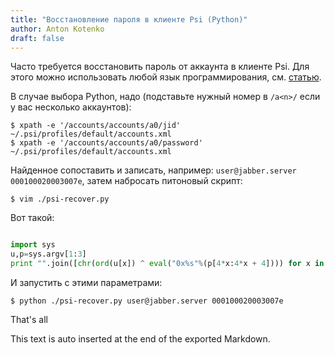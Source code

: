 ```yaml
---
title: "Восстановление пароля в клиенте Psi (Python)"
author: Anton Kotenko
draft: false
---
```


Часто требуется восстановить пароль от аккаунта в клиенте Psi. Для этого можно использовать любой язык программирования, см. [статью](http://blogmal.42.org/rev-eng/psi-password.story).

В случае выбора Python, надо (подставьте нужный номер в `/a<n>/` если у вас несколько аккаунтов):

```text
$ xpath -e '/accounts/accounts/a0/jid' ~/.psi/profiles/default/accounts.xml
$ xpath -e '/accounts/accounts/a0/password' ~/.psi/profiles/default/accounts.xml
```

Найденное сопоставить и записать, например: `user@jabber.server 000100020003007e`, затем набросать питоновый скрипт:

```text
$ vim ./psi-recover.py
```

Вот такой:

```python

import sys
u,p=sys.argv[1:3]
print "".join([chr(ord(u[x]) ^ eval("0x%s"%(p[4*x:4*x + 4]))) for x in xrange(len(p)/4)])
```

И запустить с этими параметрами:

```text
$ python ./psi-recover.py user@jabber.server 000100020003007e
```

That's all


This text is auto inserted at the end of the exported Markdown.
